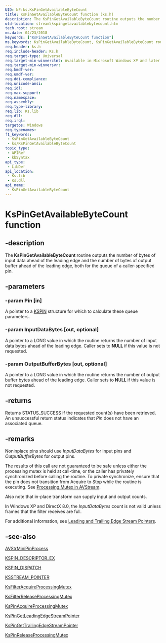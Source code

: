 ```yaml
---
UID: NF:ks.KsPinGetAvailableByteCount
title: KsPinGetAvailableByteCount function (ks.h)
description: The KsPinGetAvailableByteCount routine outputs the number of bytes of input data ahead of the leading edge and the number of bytes of output buffer ahead of the leading edge, both for the queue of a caller-specified pin.
old-location: stream\kspingetavailablebytecount.htm
tech.root: stream
ms.date: 04/23/2018
keywords: ["KsPinGetAvailableByteCount function"]
ms.keywords: KsPinGetAvailableByteCount, KsPinGetAvailableByteCount routine [Streaming Media Devices], avfunc_2ba6a7f8-59b4-45bf-989a-97f8a494b4bc.xml, ks/KsPinGetAvailableByteCount, stream.kspingetavailablebytecount
req.header: ks.h
req.include-header: Ks.h
req.target-type: Universal
req.target-min-winverclnt: Available in Microsoft Windows XP and later operating systems and DirectX 8.0 and later DirectX versions.
req.target-min-winversvr: 
req.kmdf-ver: 
req.umdf-ver: 
req.ddi-compliance: 
req.unicode-ansi: 
req.idl: 
req.max-support: 
req.namespace: 
req.assembly: 
req.type-library: 
req.lib: Ks.lib
req.dll: 
req.irql: 
targetos: Windows
req.typenames: 
f1_keywords:
 - KsPinGetAvailableByteCount
 - ks/KsPinGetAvailableByteCount
topic_type:
 - APIRef
 - kbSyntax
api_type:
 - LibDef
api_location:
 - Ks.lib
 - Ks.dll
api_name:
 - KsPinGetAvailableByteCount
---
```


# KsPinGetAvailableByteCount function


## -description

The<b> KsPinGetAvailableByteCount</b> routine outputs the number of bytes of input data ahead of the leading edge and the number of bytes of output buffer ahead of the leading edge, both for the queue of a caller-specified pin.

## -parameters

### -param Pin [in]


A pointer to a <a href="/windows-hardware/drivers/ddi/ks/ns-ks-_kspin">KSPIN</a> structure for which to calculate these queue parameters.

### -param InputDataBytes [out, optional]


A pointer to a LONG value in which the routine returns the number of input data bytes ahead of the leading edge. Caller sets to <b>NULL</b> if this value is not requested.

### -param OutputBufferBytes [out, optional]


A pointer to  a LONG value in which the routine returns the number of output buffer bytes ahead of the leading edge. Caller sets to <b>NULL</b> if this value is not requested.

## -returns

Returns STATUS_SUCCESS if the requested count(s) have been retrieved. An unsuccessful return status indicates that <i>Pin</i> does not have an associated queue.

## -remarks

Noninplace pins should use <i>InputDataBytes</i> for input pins and <i>OutputBufferBytes</i> for output pins.

The results of this call are not guaranteed to be safe unless either the processing mutex is held at call-time, or the caller has privately synchronized before calling the routine. To private synchronize, ensure that the pin does not transition from Acquire to Stop while the routine is executing. See <a href="/windows-hardware/drivers/stream/processing-mutex-in-avstream">Processing Mutex in AVStream</a>.

Also note that in-place transform can supply input and output counts.

In Windows XP and DirectX 8.0, the <i>InputDataBytes</i> count is not valid unless frames that the filter receives are full.

For additional information, see <a href="/windows-hardware/drivers/stream/leading-and-trailing-edge-stream-pointers">Leading and Trailing Edge Stream Pointers</a>.

## -see-also

<a href="/windows-hardware/drivers/ddi/ks/nc-ks-pfnkspin">AVStrMiniPinProcess</a>



<a href="/windows-hardware/drivers/ddi/ks/ns-ks-_kspin_descriptor_ex">KSPIN_DESCRIPTOR_EX</a>



<a href="/windows-hardware/drivers/ddi/ks/ns-ks-_kspin_dispatch">KSPIN_DISPATCH</a>



<a href="/windows-hardware/drivers/ddi/ks/ns-ks-_ksstream_pointer">KSSTREAM_POINTER</a>



<a href="/windows-hardware/drivers/ddi/ks/nf-ks-ksfilteracquireprocessingmutex">KsFilterAcquireProcessingMutex</a>



<a href="/windows-hardware/drivers/ddi/ks/nf-ks-ksfilterreleaseprocessingmutex">KsFilterReleaseProcessingMutex</a>



<a href="/windows-hardware/drivers/ddi/ks/nf-ks-kspinacquireprocessingmutex">KsPinAcquireProcessingMutex</a>



<a href="/windows-hardware/drivers/ddi/ks/nf-ks-kspingetleadingedgestreampointer">KsPinGetLeadingEdgeStreamPointer</a>



<a href="/windows-hardware/drivers/ddi/ks/nf-ks-kspingettrailingedgestreampointer">KsPinGetTrailingEdgeStreamPointer</a>



<a href="/windows-hardware/drivers/ddi/ks/nf-ks-kspinreleaseprocessingmutex">KsPinReleaseProcessingMutex</a>

